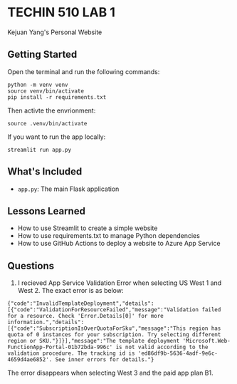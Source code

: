 # TECHIN 510 LAB 1
Kejuan Yang's Personal Website


## Getting Started
Open the terminal and run the following commands:
```
python -m venv venv
source venv/bin/activate
pip install -r requirements.txt
```
Then activte the envrionment:
```
source .venv/bin/activate
```
If you want to run the app locally:
```
streamlit run app.py
```

## What's Included
- ```app.py```: The main Flask application

## Lessons Learned
- How to use Streamlit to create a simple website
- How to use requirements.txt to manage Python dependencies
- How to use GitHub Actions to deploy a website to Azure App Service

## Questions
1. I recieved App Service Validation Error when selecting US West 1 and West 2. The exact error is as below:
```
{"code":"InvalidTemplateDeployment","details":[{"code":"ValidationForResourceFailed","message":"Validation failed for a resource. Check 'Error.Details[0]' for more information.","details":[{"code":"SubscriptionIsOverQuotaForSku","message":"This region has quota of 0 instances for your subscription. Try selecting different region or SKU."}]}],"message":"The template deployment 'Microsoft.Web-FunctionApp-Portal-01b72bda-996c' is not valid according to the validation procedure. The tracking id is 'ed86df9b-5636-4adf-9e6c-4659d4ae6852'. See inner errors for details."}
```

The error disappears when selecting West 3 and the paid app plan B1.
